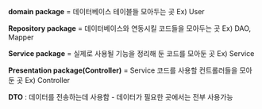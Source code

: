 **domain package** = 데이터베이스 테이블들 모아두는 곳
Ex) User

**Repository package** = 데이터베이스와 연동시킬 코드들을 모아두는 곳
Ex) DAO, Mapper

**Service package** = 실제로 사용될 기능을 정리해 둔 코드를 모아둔 곳
Ex) Service

**Presentation package(Controller)** = Service 코드를 사용할 컨트롤러들을 모아둔 곳
Ex) Controller

**DTO** : 데이터를 전송하는데 사용함 - 데이터가 필요한 곳에서는 전부 사용가능